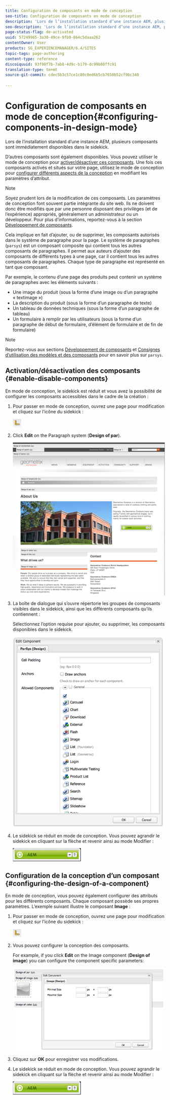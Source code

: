 ```yaml
---
title: Configuration de composants en mode de conception
seo-title: Configuration de composants en mode de conception
description: 'Lors de l’installation standard d’une instance AEM, plusieurs composants sont immédiatement disponibles dans le sidekick. D’autres composants sont également disponibles. Vous pouvez utiliser le mode de conception pour activer/désactiver ces composants. '
seo-description: 'Lors de l’installation standard d’une instance AEM, plusieurs composants sont immédiatement disponibles dans le sidekick. D’autres composants sont également disponibles. Vous pouvez utiliser le mode de conception pour activer/désactiver ces composants. '
page-status-flag: de-activated
uuid: 57249965-3a30-49ce-9fb0-864c5daaa262
contentOwner: User
products: SG_EXPERIENCEMANAGER/6.4/SITES
topic-tags: page-authoring
content-type: reference
discoiquuid: 93f98f7b-7ab8-4d9c-b179-dc99b80ffc91
translation-type: tm+mt
source-git-commit: cdec5b3c57ce1c80c0ed6b5cb7650b52cf9bc340

---
```



# Configuration de composants en mode de conception{#configuring-components-in-design-mode}

Lors de l’installation standard d’une instance AEM, plusieurs composants sont immédiatement disponibles dans le sidekick.

D’autres composants sont également disponibles. Vous pouvez utiliser le mode de conception pour [activer/désactiver ces composants](#enabledisablecomponentsusingdesignmode). Une fois ces composants activés et situés sur votre page, utilisez le mode de conception pour [configurer différents aspects de la conception](#configuringcomponentsusingdesignmode) en modifiant les paramètres d’attribut.

>[!NOTE]
>
>Soyez prudent lors de la modification de ces composants. Les paramètres de conception font souvent partie intégrante du site web. Ils ne doivent donc être modifiés que par une personne disposant des privilèges (et de l’expérience) appropriés, généralement un administrateur ou un développeur. Pour plus d’informations, reportez-vous à la section [Développement de composants](/help/sites-developing/components.md).

Cela implique en fait d’ajouter, ou de supprimer, les composants autorisés dans le système de paragraphe pour la page. Le système de paragraphes (`parsys`) est un composant composite qui contient tous les autres composants de paragraphes. Il permet aux auteurs d’ajouter des composants de différents types à une page, car il contient tous les autres composants de paragraphes. Chaque type de paragraphe est représenté en tant que composant.

Par exemple, le contenu d’une page des produits peut contenir un système de paragraphes avec les éléments suivants :

* Une image du produit (sous la forme d’une image ou d’un paragraphe « textimage »)
* La description du produit (sous la forme d’un paragraphe de texte)
* Un tableau de données techniques (sous la forme d’un paragraphe de tableau)
* Un formulaire à remplir par les utilisateurs (sous la forme d’un paragraphe de début de formulaire, d’élément de formulaire et de fin de formulaire)

>[!NOTE]
>
>Reportez-vous aux sections [Développement de composants](/help/sites-developing/components.md#paragraphsystem) et [Consignes d’utilisation des modèles et des composants](/help/sites-developing/dev-guidelines-bestpractices.md#guidelines-for-using-templates-and-components) pour en savoir plus sur `parsys`.

## Activation/désactivation des composants {#enable-disable-components}

En mode de conception, le sidekick est réduit et vous avez la possibilité de configurer les composants accessibles dans le cadre de la création :

1. Pour passer en mode de conception, ouvrez une page pour modification et cliquez sur l’icône du sidekick :

   ![](do-not-localize/chlimage_1.png)

1. Click **Edit** on the Paragraph system (**Design of par**).

   ![screen_shot_2012-02-08at102726am](assets/screen_shot_2012-02-08at102726am.png)

1. La boîte de dialogue qui s’ouvre répertorie les groupes de composants visibles dans le sidekick, ainsi que les différents composants qu’ils contiennent :

   Sélectionnez l’option requise pour ajouter, ou supprimer, les composants disponibles dans le sidekick.

   ![screen_shot_2012-02-08at103407am](assets/screen_shot_2012-02-08at103407am.png)

1. Le sidekick se réduit en mode de conception. Vous pouvez agrandir le sidekick en cliquant sur la flèche et revenir ainsi au mode Modifier :

   ![](do-not-localize/sidekick-collapsed.png)

## Configuration de la conception d’un composant {#configuring-the-design-of-a-component}

En mode de conception, vous pouvez également configurer des attributs pour les différents composants. Chaque composant possède ses propres paramètres. L’exemple suivant illustre le composant **Image** :

1. Pour passer en mode de conception, ouvrez une page pour modification et cliquez sur l’icône du sidekick :

   ![](do-not-localize/chlimage_1-1.png)

1. Vous pouvez configurer la conception des composants.

   For example, if you click **Edit** on the Image component (**Design of image**) you can configure the component specific parameters:

   ![chlimage_1-12](assets/chlimage_1-12.png)

1. Cliquez sur **OK** pour enregistrer vos modifications.

1. Le sidekick se réduit en mode de conception. Vous pouvez agrandir le sidekick en cliquant sur la flèche et revenir ainsi au mode Modifier :

   ![](do-not-localize/sidekick-collapsed-1.png)

